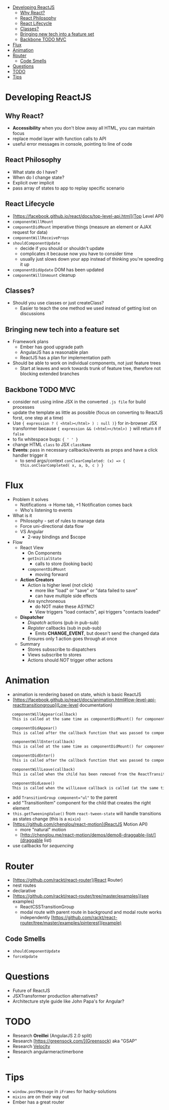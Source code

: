 <!-- MarkdownTOC -->

- [Developing ReactJS](#developing-reactjs)
	- [Why React?](#why-react)
	- [React Philosophy](#react-philosophy)
	- [React Lifecycle](#react-lifecycle)
	- [Classes?](#classes)
	- [Bringing new tech into a feature set](#bringing-new-tech-into-a-feature-set)
	- [Backbone TODO MVC](#backbone-todo-mvc)
- [Flux](#flux)
- [Animation](#animation)
- [Router](#router)
	- [Code Smells](#code-smells)
- [Questions](#questions)
- [TODO](#todo)
- [Tips](#tips)

<!-- /MarkdownTOC -->

<a name="developing-reactjs"></a>
# Developing ReactJS

<a name="why-react"></a>
## Why React?
 - **Accessibility** when you don't blow away all HTML, you can maintain focus
 - replace model layer with function calls to API
 - useful error messages in console, pointing to line of code

<a name="react-philosophy"></a>
## React Philosophy
 - What state do I have?
 - When do I change state?
 - Explicit over implicit
 - pass array of states to app to replay specific scenario

<a name="react-lifecycle"></a>
## React Lifecycle
 - [https://facebook.github.io/react/docs/top-level-api.html](Top Level API)
 - `componentWillMount`
 - `componentDidMount` imperative things (measure an element or AJAX request for data)
 - `componentWillReceiveProps`
 - `shouldComponentUpdate`
 	- decide if you should or shouldn't update
 	- complicates it because now you have to consider time
 	- usually just slows down your app instead of thinking you're speeding it up
 - `componentDidUpdate` DOM has been updated
 - `componentWillUnmount` cleanup

<a name="classes"></a>
## Classes?
 - Should you use classes or just createClass?
 	- Easier to teach the one method we used instead of getting lost on discussions

<a name="bringing-new-tech-into-a-feature-set"></a>
## Bringing new tech into a feature set
 - Framework plans
 	- Ember has good upgrade path
 	- AngularJS has a reasonable plan
 	- ReactJS has a plan for implementation path
 - Should be able to work on individual components, not just feature trees
 	- Start at leaves and work towards trunk of feature tree, therefore not blocking extended branches

<a name="backbone-todo-mvc"></a>
## Backbone TODO MVC
 - consider not using inline JSX in the converted `.js file` for build processes
 - update the template as little as possible (focus on converting to ReactJS forst, one step at a time)
 - Use `{ expression ? ( <html></html> ) : null )}` for in-browser JSX transformer because `{ expression && (<html></html>) }` will return `0` if `false`
 - to fix whitespace bugs: `{ ' ' }`
 - change HTML `class` to JSX `className`
 - **Events**: pass in necessary callbacks/events as props and have a click handler trigger it
 	+ to send args/context `conClearCompleted: (x) => { this.onClearCompleted( x, a, b, c ) }`

<a name="flux"></a>
# Flux
 - Problem it solves
 	+ Notifications -> Home tab, +1 Notification comes back
 	+ Who's listening to events
 - What is it
 	+ Philosophy - set of rules to manage data
 	+ Force uni-directional data flow
 	+ VS Angular
 		* 2-way bindings and $scope
 - Flow
 	+ React View
 		* On Components
 		* `getInitialState`
 			- calls to store (looking back)
 		* `componentDidMount`
 			- moving forward
 	+ **Action Creators**
 		* Action is higher level (not click)
 			- more like "load" or "save" or "data failed to save"
 			- can have multiple side effects
 		* Are synchroneous
 			- do NOT make these ASYNC!
 			- View triggers "load contacts", api triggers "contacts loaded"
 	+ **Dispatcher**
 		* *Dispatch* actions (pub in pub-sub)
 		* *Register* callbacks (sub in pub-sub)
 			- Emits **CHANGE_EVENT**, but doesn't send the changed data
 		* Ensures only 1 action goes through at once
 	+ Summary
 		* Stores subsscribe to dispatchers
 		* Views subscribe to stores
 		* Actions should *NOT* trigger other actions

<a name="animation"></a>
# Animation
 - animation is rendering based on state, which is basic ReactJS
 - [https://facebook.github.io/react/docs/animation.html#low-level-api-reacttransitiongroup](Low-level documentation)
 ```md
 	componentWillAppear(callback)
	This is called at the same time as componentDidMount() for components that are initially mounted in a TransitionGroup. It will block other animations from occurring until callback is called. It is only called on the initial render of a TransitionGroup.

	componentDidAppear()
	This is called after the callback function that was passed to componentWillAppear is called.

	componentWillEnter(callback)
	This is called at the same time as componentDidMount() for components added to an existing TransitionGroup. It will block other animations from occurring until callback is called. It will not be called on the initial render of a TransitionGroup.

	componentDidEnter()
	This is called after the callback function that was passed to componentWillEnter is called.

	componentWillLeave(callback)
	This is called when the child has been removed from the ReactTransitionGroup. Though the child has been removed, ReactTransitionGroup will keep it in the DOM until callback is called.

	componentDidLeave()
	This is called when the willLeave callback is called (at the same time as componentWillUnmount).
 ```
 - add `TransitionGroup component="ul"` to the parent
 - add "TransitionItem" component for the child that creates the right element
 - `this.getTweeningValue()` from `react-tween-state` will handle transitions as states change (this is a `mixin`)
 - [https://github.com/chenglou/react-motion](ReactJS Motion API)
 	+ more "natural" motion
 	+ [http://chenglou.me/react-motion/demos/demo8-draggable-list/](draggable list)
 - use callbacks for *sequencing*

<a name="router"></a>
# Router
 - [https://github.com/rackt/react-router](React Router)
 - nest routes
 - declarative
 - [https://github.com/rackt/react-router/tree/master/examples](see examples)
     + ReactCSSTransitionGroup
     + modal route with parent route in background and modal route works independently [https://github.com/rackt/react-router/tree/master/examples/pinterest](example)

<a name="code-smells"></a>
## Code Smells
 - `shouldComponentUpdate`
 - `forceUpdate`

<a name="questions"></a>
# Questions
 - Future of ReactJS
 - JSXTransformer production alternatives?
 - Architecture style guide like John Papa's for Angular?

<a name="todo"></a>
# TODO
  - Research **Oreillei** (AngularJS 2.0 split)
  - Research [https://greensock.com/](Greensock) aka "GSAP"
  - Research [Velocity](http://julian.com/research/velocity/)
  - Research angularmeractimerbone
  - 

<a name="tips"></a>
# Tips
 - `window.postMessage` in `iFrames` for hacky-solutions
 - `mixins` are on their way out
 - Ember has a great router